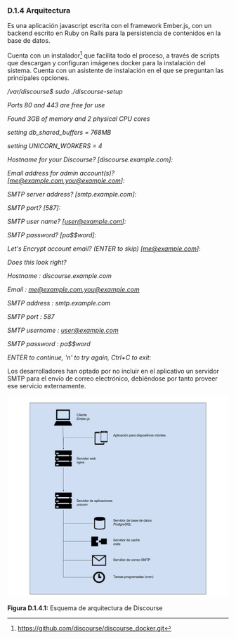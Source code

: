 ### D.1.4 Arquitectura

Es una aplicación javascript escrita con el framework Ember.js, con un backend escrito en Ruby on Rails para la persistencia de contenidos en la base de datos. 

Cuenta con un instalador[^1] que facilita todo el proceso, a través de scripts que descargan y configuran imágenes docker para la instalación del sistema. Cuenta con un asistente de instalación en el que se preguntan las principales opciones. 

*/var/discourse$ sudo ./discourse-setup*

*Ports 80 and 443 are free for use*

*Found 3GB of memory and 2 physical CPU cores*

*setting db_shared_buffers = 768MB*

*setting UNICORN_WORKERS = 4*

*Hostname for your Discourse? [discourse.example.com]:*

*Email address for admin account(s)? [me@example.com,you@example.com]:*

*SMTP server address? [smtp.example.com]:*

*SMTP port? [587]:*

*SMTP user name? [user@example.com]:*

*SMTP password? [pa$$word]:*

*Let's Encrypt account email? (ENTER to skip) [me@example.com]:*

*Does this look right?*

*Hostname  	: discourse.example.com*

*Email     	: me@example.com,you@example.com*

*SMTP address  : smtp.example.com*

*SMTP port 	: 587*

*SMTP username : user@example.com*

*SMTP password : pa$$word*

*ENTER to continue, 'n' to try again, Ctrl+C to exit:*

Los desarrolladores han optado por no incluir en el aplicativo un servidor SMTP para el envío de correo electrónico, debiéndose por tanto proveer ese servicio externamente. 

 ![image alt text](image_1.png)

**Figura D.1.4.1:** Esquema de arquitectura de Discourse


[^1]: https://github.com/discourse/discourse_docker.git
